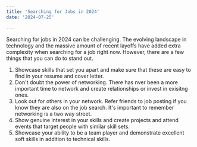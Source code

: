 ```yaml
---
title: 'Searching for Jobs in 2024'
date: '2024-07-25'

---
```


Searching for jobs in 2024 can be challenging. The evolving landscape in technology and the massive amount of recent layoffs have added extra complexity when searching for a job right now. However, there are a few things that you can do to stand out.

1. Showcase skills that set you apart and make sure that these are easy to find in your resume and cover letter.
2. Don't doubt the power of networking. There has nver been a more important time to network and create relationships or invest in exisitng ones.
3. Look out for others in your network. Refer friends to job posting if you know they are also on the job search. It's important to remember networking is a two way street.
4. Show genuine interest in your skills and create projects and attend events that target people with similar skill sets.
5. Showcase your ability to be a team player and demonstrate excellent soft skills in addition to technical skills. 